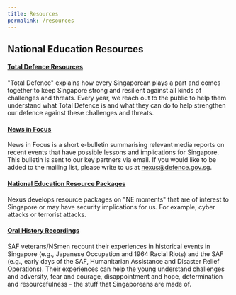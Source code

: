 ```yaml
---
title: Resources
permalink: /resources
---
```

## National Education Resources

#### [Total Defence Resources](https://www.mindef.gov.sg/oms/imindef/mindef_websites/topics/totaldefence/resources.html)

"Total Defence" explains how every Singaporean plays a part and comes together to keep Singapore strong and resilient against all kinds of challenges and threats. Every year, we reach out to the public to help them understand what Total Defence is and what they can do to help strengthen our defence against these challenges and threats.

#### [News in Focus](https://www.mindef.gov.sg/oms/nexus/news-in-focus.html)

News in Focus is a short e-bulletin summarising relevant media reports on recent events that have possible lessons and implications for Singapore. This bulletin is sent to our key partners via email. If you would like to be added to the mailing list, please write to us at nexus@defence.gov.sg.

#### [National Education Resource Packages](https://www.mindef.gov.sg/oms/nexus/ne-resource-packages.html)

Nexus develops resource packages on "NE moments" that are of interest to Singapore or may have security implications for us. For example, cyber attacks or terrorist attacks.

#### [Oral History Recordings](https://www.mindef.gov.sg/oms/nexus/oral-history-recordings.html) 

SAF veterans/NSmen recount their experiences in historical events in Singapore (e.g., Japanese Occupation and 1964 Racial Riots) and the SAF (e.g., early days of the SAF, Humanitarian Assistance and Disaster Relief Operations). Their experiences can help the young understand challenges and adversity, fear and courage, disappointment and hope, determination and resourcefulness - the stuff that Singaporeans are made of.